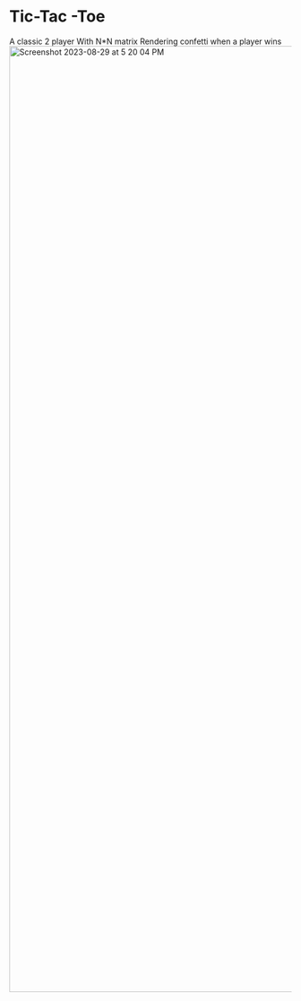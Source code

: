# Tic-Tac -Toe
A classic 2 player
With N*N matrix
Rendering confetti when a player wins
<img width="1689" alt="Screenshot 2023-08-29 at 5 20 04 PM" src="https://github.com/0xAnannya/tic-tac-toe/assets/101657035/a716a2e5-2fd0-47ab-8a61-996cf82434ec">
